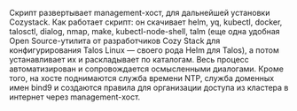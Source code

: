 Скрипт развертывает management-хост, для дальнейшей установки Cozystack.
Как работает скрипт: он скачивает helm, yq, kubectl, docker, talosctl, dialog, nmap, make, kubectl-node-shell, 
talm (еще одна удобная Open Source-утилита от разработчиков Cozy Stack для конфигурирования Talos Linux — своего рода Helm для Talos),
а потом устанавливает их и раскладывает по каталогам. Весь процесс автоматизирован и сопровождается осмысленными диалогами. 
Кроме того, на хосте поднимаются служба времени NTP, служба доменных имен bind9 и создаются правила 
для организации доступа из кластера в интернет через management-хост. 
